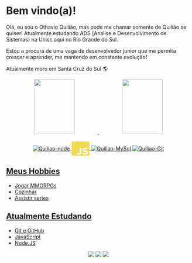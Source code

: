 # Bem vindo(a)!
Olá, eu sou o Othavio Quilião, mas pode me chamar somente de Quilião se quiser! Atualmente estudando ADS (Analise e Desenvolvimento de Sistemas) na Unisc aqui no Rio Grande do Sul. 

Estou a procura de uma vaga de desenvolvedor junior que me permita crescer e aprender, me mantendo em constante evolução!

Atualmente moro em Santa Cruz do Sul :earth_americas:

<div align="center">
  <a href="https://github.com/Quiliao">
  <img height="150em" width="47%" src="https://github-readme-stats.vercel.app/api?username=Quiliao&show_icons=true&theme=onedark&include_all_commits=true&count_private=true"/>
  <img height="150em" width="47%" src="https://github-readme-stats.vercel.app/api/top-langs/?username=Quiliao&layout=compact&langs_count=7&theme=onedark"/>
</div>
<div align="center" style="display: inline_block"><br>
  <img align="center" alt="Quiliao-node" height="40" width="50" src="https://cdn.jsdelivr.net/gh/devicons/devicon/icons/nodejs/nodejs-original.svg">
  <img align="center" alt="Quiliao-Js" height="40" width="50" src="https://raw.githubusercontent.com/devicons/devicon/master/icons/javascript/javascript-plain.svg">
  <img align="center" alt="Quiliao-MySql" height="60" width="70" src="https://cdn.jsdelivr.net/gh/devicons/devicon/icons/mysql/mysql-original-wordmark.svg">
  <img align="center" alt="Quiliao-Git" height="40" width="50" src="https://cdn.jsdelivr.net/gh/devicons/devicon/icons/git/git-original.svg">

  
  
</div>
  
## Meus Hobbies

- Jogar MMORPGs
- Cozinhar
- Assistir series

## Atualmente Estudando
- Git e GitHub
- JavaScript
- Node.JS

<div align="center"> 
   <a href="https://www.instagram.com/oquiliao/" target="_blank"><img src="https://img.shields.io/badge/-Instagram-%23E4405F?style=for-the-badge&logo=instagram&logoColor=white" target="_blank"></a> 	
  <a href = "mailto:othavioaqa@gmail.com"><img src="https://img.shields.io/badge/-Gmail-%23333?style=for-the-badge&logo=gmail&logoColor=white" target="_blank"></a>
  <a href="https://www.linkedin.com/in/oquiliao/" target="_blank"><img src="https://img.shields.io/badge/-LinkedIn-%230077B5?style=for-the-badge&logo=linkedin&logoColor=white" target="_blank"></a> 
